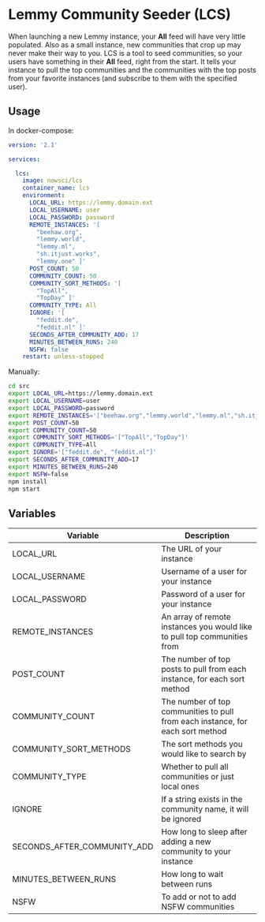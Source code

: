 # Lemmy Community Seeder (LCS)

When launching a new Lemmy instance, your **All** feed will have very little populated. Also as a small instance, new communities that crop up may never make their way to you. LCS is a tool to seed communities, so your users have something in their **All** feed, right from the start. It tells your instance to pull the top communities and the communities with the top posts from your favorite instances (and subscribe to them with the specified user).

## Usage
In docker-compose:
```yml
version: '2.1'

services:

  lcs:
    image: nowsci/lcs
    container_name: lcs
    environment:
      LOCAL_URL: https://lemmy.domain.ext
      LOCAL_USERNAME: user
      LOCAL_PASSWORD: password
      REMOTE_INSTANCES: '[
        "beehaw.org",
        "lemmy.world",
        "lemmy.ml",
        "sh.itjust.works",
        "lemmy.one" ]'
      POST_COUNT: 50
      COMMUNITY_COUNT: 50
      COMMUNITY_SORT_METHODS: '[
        "TopAll",
        "TopDay" ]'
      COMMUNITY_TYPE: All
      IGNORE: '[
        "feddit.de",
        "feddit.nl" ]'
      SECONDS_AFTER_COMMUNITY_ADD: 17
      MINUTES_BETWEEN_RUNS: 240
      NSFW: false
    restart: unless-stopped
```

Manually:
```bash
cd src
export LOCAL_URL=https://lemmy.domain.ext
export LOCAL_USERNAME=user
export LOCAL_PASSWORD=password
export REMOTE_INSTANCES='["beehaw.org","lemmy.world","lemmy.ml","sh.itjust.works","lemmy.one"]'
export POST_COUNT=50
export COMMUNITY_COUNT=50
export COMMUNITY_SORT_METHODS='["TopAll","TopDay"]'
export COMMUNITY_TYPE=All
export IGNORE='["feddit.de", "feddit.nl"]'
export SECONDS_AFTER_COMMUNITY_ADD=17
export MINUTES_BETWEEN_RUNS=240
export NSFW=false
npm install
npm start
```

## Variables

|Variable|Description|
|-|-|
|LOCAL_URL|The URL of your instance|
|LOCAL_USERNAME|Username of a user for your instance|
|LOCAL_PASSWORD|Password of a user for your instance|
|REMOTE_INSTANCES|An array of remote instances you would like to pull top communities from|
|POST_COUNT|The number of top posts to pull from each instance, for each sort method|
|COMMUNITY_COUNT|The number of top communities to pull from each instance, for each sort method|
|COMMUNITY_SORT_METHODS|The sort methods you would like to search by|
|COMMUNITY_TYPE|Whether to pull all communities or just local ones|
|IGNORE|If a string exists in the community name, it will be ignored|
|SECONDS_AFTER_COMMUNITY_ADD|How long to sleep after adding a new community to your instance|
|MINUTES_BETWEEN_RUNS|How long to wait between runs|
|NSFW|To add or not to add NSFW communities|

